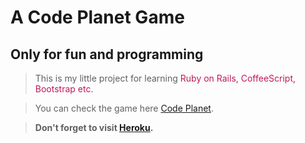 A Code Planet Game
==================

Only for fun and programming
--------------------------------

>This is my little project for learning <span style="color:#BF195C">Ruby on Rails, CoffeeScript, Bootstrap etc</span>.

>You can check the game here [Code Planet](http://codeplanet.herokuapp.com/).

>**Don't forget to visit [Heroku](http://heroku.com).**